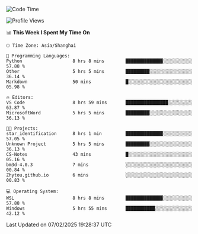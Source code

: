 <!--START_SECTION:waka-->
![Code Time](http://img.shields.io/badge/Code%20Time-2%2C244%20hrs%2059%20mins-blue)

![Profile Views](http://img.shields.io/badge/Profile%20Views-4-blue)

📊 **This Week I Spent My Time On** 

```text
🕑︎ Time Zone: Asia/Shanghai

💬 Programming Languages: 
Python                   8 hrs 8 mins        ██████████████░░░░░░░░░░░   57.88 % 
Other                    5 hrs 5 mins        █████████░░░░░░░░░░░░░░░░   36.14 % 
Markdown                 50 mins             █░░░░░░░░░░░░░░░░░░░░░░░░   05.98 % 

🔥 Editors: 
VS Code                  8 hrs 59 mins       ████████████████░░░░░░░░░   63.87 % 
MicrosoftWord            5 hrs 5 mins        █████████░░░░░░░░░░░░░░░░   36.13 % 

🐱‍💻 Projects: 
star_identification      8 hrs 1 min         ██████████████░░░░░░░░░░░   57.05 % 
Unknown Project          5 hrs 5 mins        █████████░░░░░░░░░░░░░░░░   36.13 % 
CS-Notes                 43 mins             █░░░░░░░░░░░░░░░░░░░░░░░░   05.16 % 
bm3d-4.0.3               7 mins              ░░░░░░░░░░░░░░░░░░░░░░░░░   00.84 % 
Zhytou.github.io         6 mins              ░░░░░░░░░░░░░░░░░░░░░░░░░   00.83 % 

💻 Operating System: 
WSL                      8 hrs 8 mins        ██████████████░░░░░░░░░░░   57.88 % 
Windows                  5 hrs 55 mins       ███████████░░░░░░░░░░░░░░   42.12 % 
```


 Last Updated on 07/02/2025 19:28:37 UTC
<!--END_SECTION:waka-->